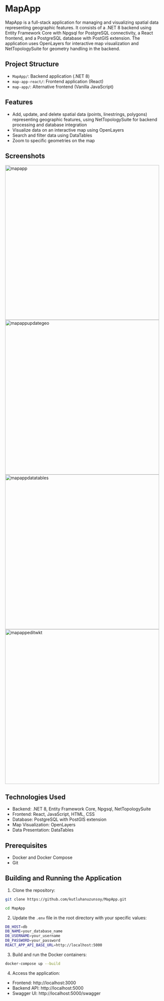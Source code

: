 # MapApp
MapApp is a full-stack application for managing and visualizing spatial data representing geographic features. It consists of a .NET 8 backend using Entity Framework Core with Npgsql for PostgreSQL connectivity, a React frontend, and a PostgreSQL database with PostGIS extension. The application uses OpenLayers for interactive map visualization and NetTopologySuite for geometry handling in the backend.

## Project Structure

- `MapApp/`: Backend application (.NET 8)
- `map-app-react/`: Frontend application (React)
- `map-app/`: Alternative frontend (Vanilla JavaScript)

## Features

- Add, update, and delete spatial data (points, linestrings, polygons) representing geographic features, using NetTopologySuite for backend processing and database integration
- Visualize data on an interactive map using OpenLayers
- Search and filter data using DataTables
- Zoom to specific geometries on the map

## Screenshots

<img src="https://github.com/user-attachments/assets/9b04bc7c-bb0d-40bf-ad95-548e328a734b" alt="mapapp" width="500"/>
<img src="https://github.com/user-attachments/assets/ba59e343-211a-4b04-9d62-03892b09cf76" alt="mapappupdategeo" width="500"/>
<img src="https://github.com/user-attachments/assets/a808b40a-0330-4299-bf19-0c81f62a2381" alt="mapappdatatables" width="500"/>
<img src="https://github.com/user-attachments/assets/84aae953-581c-411f-8085-6f8571585b99" alt="mapappeditwkt" width="500"/>

## Technologies Used

- Backend: .NET 8, Entity Framework Core, Npgsql, NetTopologySuite
- Frontend: React, JavaScript, HTML, CSS
- Database: PostgreSQL with PostGIS extension
- Map Visualization: OpenLayers
- Data Presentation: DataTables

## Prerequisites

- Docker and Docker Compose
- Git

## Building and Running the Application

1. Clone the repository:
```bash
git clone https://github.com/kutluhanuzunsoy/MapApp.git
```
```bash
cd MapApp
```
2. Update the `.env` file in the root directory with your specific values:
```bash
DB_HOST=db
DB_NAME=your_database_name
DB_USERNAME=your_username
DB_PASSWORD=your_password
REACT_APP_API_BASE_URL=http://localhost:5000
```
3. Build and run the Docker containers:
```bash
docker-compose up --build
```
4. Access the application:
- Frontend: http://localhost:3000
- Backend API: http://localhost:5000
- Swagger UI: http://localhost:5000/swagger
